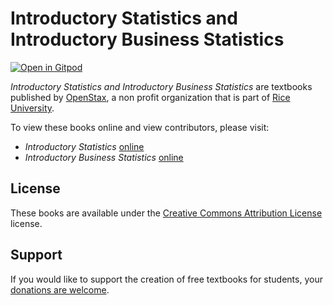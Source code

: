 # Introductory Statistics and Introductory Business Statistics

[![Open in Gitpod](https://gitpod.io/button/open-in-gitpod.svg)](https://gitpod.io/from-referrer/)

_Introductory Statistics and Introductory Business Statistics_ are textbooks published by [OpenStax](https://openstax.org/), a non profit organization that is part of [Rice University](https://www.rice.edu/).

To view these books online and view contributors, please visit:
- _Introductory Statistics_ [online](https://github.com/cnx-user-books/cnxbook-introductory-statistics/releases/latest)
- _Introductory Business Statistics_ [online](https://github.com/cnx-user-books/cnxbook-introductory-business-statistics/releases/latest)

## License
These books are available under the [Creative Commons Attribution License](./LICENSE) license.

## Support
If you would like to support the creation of free textbooks for students, your [donations are welcome](https://riceconnect.rice.edu/donation/support-openstax-banner).
